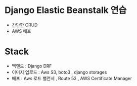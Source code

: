 # Django Elastic Beanstalk 연습

* 간단한 CRUD
* AWS 배포

# Stack

* 백엔드 : Django DRF
* 이미지 업로드 : Aws S3, boto3 , django storages
* 배포 : Aws 로드 밸런서 , Route 53 , AWS Certificate Manager
